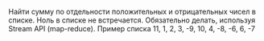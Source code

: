 Найти сумму по отдельности положительных и отрицательных чисел в списке. Ноль в списке не встречается. Обязательно делать, используя Stream API (map-reduce). Пример списка 11, 1, 2, 3, -9, 10, 4, -8, -6, 6, -7
